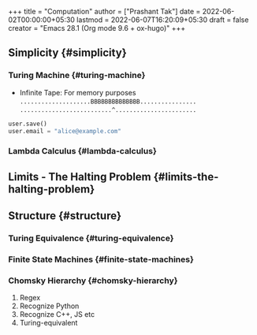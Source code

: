 +++
title = "Computation"
author = ["Prashant Tak"]
date = 2022-06-02T00:00:00+05:30
lastmod = 2022-06-07T16:20:09+05:30
draft = false
creator = "Emacs 28.1 (Org mode 9.6 + ox-hugo)"
+++

## Simplicity {#simplicity}


### Turing Machine {#turing-machine}

-   Infinite Tape: For memory purposes
    `....................BBBBBBBBBBBBBB................`
    `..........................^.......................`

<!--listend-->

```python
user.save()
user.email = "alice@example.com"
```


### Lambda Calculus {#lambda-calculus}


## Limits - The Halting Problem {#limits-the-halting-problem}


## Structure {#structure}


### Turing Equivalence {#turing-equivalence}


### Finite State Machines {#finite-state-machines}


### Chomsky Hierarchy {#chomsky-hierarchy}

1.  Regex
2.  Recognize Python
3.  Recognize C++, JS etc
4.  Turing-equivalent
